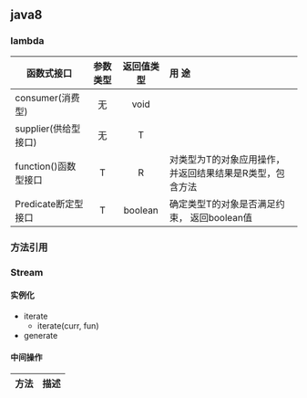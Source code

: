 ## java8
### lambda
| 函数式接口 | 参数类型 | 返回值类型 | 用 途 |
| ---                     | :---: | :---: | :--- |
|consumer(消费型)          |  无 | void |  |
|supplier(供给型接口)        |无|T| |
|function()函数型接口        |T|R|对类型为T的对象应用操作， 并返回结果结果是R类型，包含方法|
|Predicate<T>断定型接口      |T|boolean|确定类型T的对象是否满足约束， 返回boolean值|

### 方法引用

### Stream
#### 实例化
+ iterate
    + iterate(curr, fun)
+ generate

#### 中间操作
|方法|描述|
|---|:---:|


